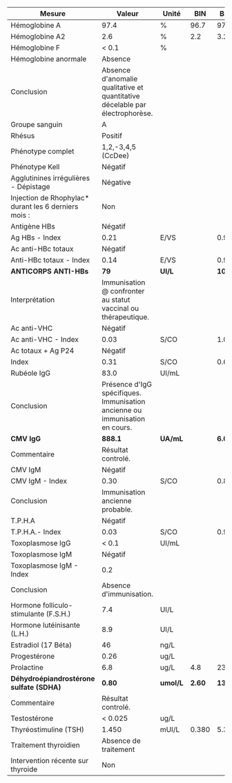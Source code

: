 |                       Mesure                       |                                   Valeur                                   |   Unité  |   BIN  |   BSN   |
|----------------------------------------------------|----------------------------------------------------------------------------|----------|--------|---------|
|                    Hémoglobine A                   |                                    97.4                                    |     %    |  96.7  |   97.8  |
|                   Hémoglobine A2                   |                                     2.6                                    |     %    |   2.2  |   3.2   |
|                    Hémoglobine F                   |                                    < 0.1                                   |     %    |        |         |
|                Hémoglobine anormale                |                                   Absence                                  |          |        |         |
|                     Conclusion                     |Absence d'anomalie qualitative et quantitative décelable par électrophorèse.|          |        |         |
|                   Groupe sanguin                   |                                      A                                     |          |        |         |
|                       Rhésus                       |                                   Positif                                  |          |        |         |
|                  Phénotype complet                 |                            1,2,-3,4,5   (CcDee)                            |          |        |         |
|                   Phénotype Kell                   |                                   Négatif                                  |          |        |         |
|        Agglutinines irrégulières - Dépistage       |                                  Négative                                  |          |        |         |
|Injection de Rhophylac* durant les 6 derniers mois :|                                     Non                                    |          |        |         |
|                    Antigène HBs                    |                                   Négatif                                  |          |        |         |
|                   Ag HBs - Index                   |                                    0.21                                    |   E/VS   |        |   0.90  |
|                 Ac anti-HBc totaux                 |                                   Négatif                                  |          |        |         |
|               Anti-HBc totaux - Index              |                                    0.14                                    |   E/VS   |        |   0.90  |
|               **ANTICORPS ANTI-HBs**               |                                   **79**                                   | **UI/L** |        |  **10** |
|                   Interprétation                   |       Immunisation @ confronter au statut vaccinal ou thérapeutique.       |          |        |         |
|                     Ac anti-VHC                    |                                   Négatif                                  |          |        |         |
|                 Ac anti-VHC - Index                |                                    0.03                                    |   S/CO   |        |   1.00  |
|                 Ac totaux + Ag P24                 |                                   Négatif                                  |          |        |         |
|                        Index                       |                                    0.31                                    |   S/CO   |        |   0.60  |
|                     Rubéole IgG                    |                                    83.0                                    |   UI/mL  |        |         |
|                     Conclusion                     | Présence d'IgG spécifiques. Immunisation ancienne ou immunisation en cours.|          |        |         |
|                     **CMV IgG**                    |                                  **888.1**                                 | **UA/mL**|        | **6.0** |
|                     Commentaire                    |                             Résultat controlé.                             |          |        |         |
|                       CMV IgM                      |                                   Négatif                                  |          |        |         |
|                   CMV IgM - Index                  |                                    0.30                                    |   S/CO   |        |   0.85  |
|                     Conclusion                     |                       Immunisation ancienne probable.                      |          |        |         |
|                       T.P.H.A                      |                                   Négatif                                  |          |        |         |
|                   T.P.H.A.- Index                  |                                    0.03                                    |   S/CO   |        |   0.90  |
|                  Toxoplasmose IgG                  |                                    < 0.1                                   |   UI/mL  |        |         |
|                  Toxoplasmose IgM                  |                                   Négatif                                  |          |        |         |
|              Toxoplasmose IgM - Index              |                                     0.2                                    |          |        |         |
|                     Conclusion                     |                           Absence d'immunisation.                          |          |        |         |
|        Hormone folliculo-stimulante (F.S.H.)       |                                     7.4                                    |   UI/L   |        |         |
|             Hormone lutéinisante (L.H.)            |                                     8.9                                    |   UI/L   |        |         |
|                 Estradiol (17 Béta)                |                                     46                                     |   ng/L   |        |         |
|                    Progestérone                    |                                    0.26                                    |   ug/L   |        |         |
|                     Prolactine                     |                                     6.8                                    |   ug/L   |   4.8  |   23.3  |
|      **Déhydroépiandrostérone sulfate (SDHA)**     |                                  **0.80**                                  |**umol/L**|**2.60**|**13.90**|
|                     Commentaire                    |                             Résultat controlé.                             |          |        |         |
|                    Testostérone                    |                                   < 0.025                                  |   ug/L   |        |         |
|                Thyréostimuline (TSH)               |                                    1.450                                   |   mUI/L  |  0.380 |  5.330  |
|                Traitement thyroidien               |                            Absence de traitement                           |          |        |         |
|          Intervention récente sur thyroide         |                                     Non                                    |          |        |         |
